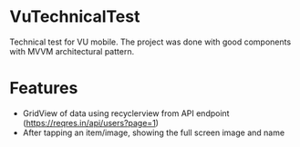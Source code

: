 # VuTechnicalTest
Technical test for VU mobile. The project was done with good components with MVVM architectural pattern.

# Features

- GridView of data using recyclerview from API endpoint (https://reqres.in/api/users?page=1)
- After tapping an item/image, showing the full screen image and name
